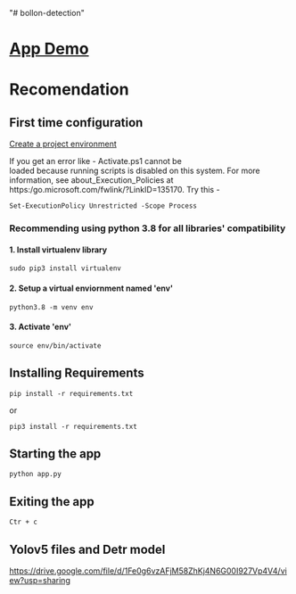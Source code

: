 "# bollon-detection" 

# [App Demo](https://youtu.be/R5XeVGh6ZoI)

# Recomendation

## First time configuration

[Create a project environment](https://code.visualstudio.com/docs/python/tutorial-flask#_create-a-project-environment-for-the-flask-tutorial)

If you get an error like - Activate.ps1 cannot be    
loaded because running scripts is disabled on this system. For more information, see about_Execution_Policies at         
https:/go.microsoft.com/fwlink/?LinkID=135170. Try this - 
```
Set-ExecutionPolicy Unrestricted -Scope Process
```

### Recommending using python 3.8 for all libraries' compatibility
#### 1. Install virtualenv library
```
sudo pip3 install virtualenv
```
#### 2. Setup a virtual enviornment named 'env'
```
python3.8 -m venv env
```
#### 3. Activate 'env'
```
source env/bin/activate
```

## Installing Requirements

``` 
pip install -r requirements.txt
```
or
```
pip3 install -r requirements.txt
```

## Starting the app

```
python app.py
```
## Exiting the app

```
Ctr + c
```

## Yolov5 files and Detr model

https://drive.google.com/file/d/1Fe0g6vzAFjM58ZhKj4N6G00I927Vp4V4/view?usp=sharing
